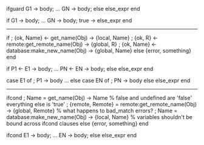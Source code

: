 

ifguard
    G1 -> body;
...
    GN -> body;
else
    else_expr
end


if
    G1 -> body;
...
    GN -> body;
    true -> else_expr
end


---------------------------------------------------------------



if
;   {ok, Name}  <- get_name(Obj)                -> {local, Name}
;   {ok, R}     <- remote:get_remote_name(Obj)  -> {global, R}
;   {ok, Name}  <- database:make_new_name(Obj)  -> {global, Name}
else
    {error, something}
end



if
    P1 <- E1 -> body;
...
    PN <- EN -> body;
else
    else_expr
end


case E1 of
;   P1 -> body
...
else case EN of
;   PN -> body
else
    else_expr
end


---------------------------------------------------------------


ifcond
;   Name = get_name(Obj)                            -> Name                 % false and undefined are 'false' everything else is 'true'
;   {remote, Remote} = remote:get_remote_name(Obj)  -> {global, Remote}     % what happens to bad_match errors?
;   Name = database:make_new_name(Obj)              -> {local, Name}        % variables shouldn't be bound across ifcond clauses
else
    {error, something}
end



ifcond
    E1 -> body;
...
    EN -> body;
else
    else_expr
end


